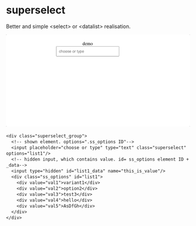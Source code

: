 # superselect
Better and simple &lt;select&gt; or &lt;datalist&gt; realisation.

![demo](/demo.gif)

```
<div class="superselect_group">
  <!-- shown element. options=".ss_options ID"-->
  <input placeholder="choose or type" type="text" class="superselect" options="list1"/>
  <!-- hidden input, which contains value. id= ss_options element ID + _data-->
  <input type="hidden" id="list1_data" name="this_is_value"/>
  <div class="ss_options" id="list1">
    <div value="val1">variant1</div>
    <div value="val2">option2</div>
    <div value="val3">test3</div>
    <div value="val4">hello</div>
    <div value="val5">AsDfGh</div>
  </div>
</div>
```
